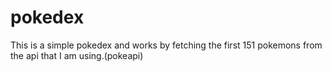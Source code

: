 # pokedex
This is a simple pokedex and works by fetching the first 151 pokemons from the api that I am using.(pokeapi)
